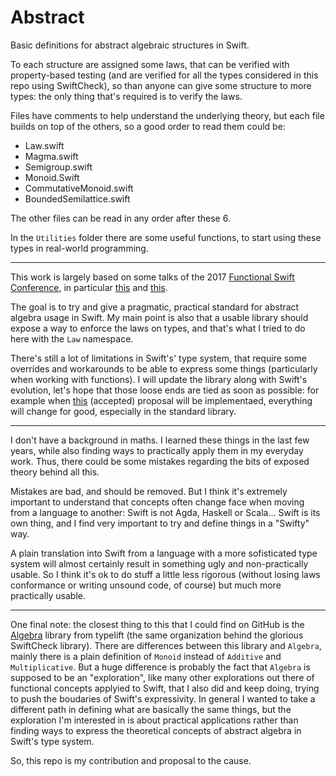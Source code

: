 # Abstract

Basic definitions for abstract algebraic structures in Swift.

To each structure are assigned some laws, that can be verified with property-based testing (and are verified for all the types considered in this repo using SwiftCheck), so than anyone can give some structure to more types: the only thing that's required is to verify the laws.

Files have comments to help understand the underlying theory, but each file builds on top of the others, so a good order to read them could be:

- Law.swift
- Magma.swift
- Semigroup.swift
- Monoid.Swift
- CommutativeMonoid.swift
- BoundedSemilattice.swift

The other files can be read in any order after these 6.

In the `Utilities` folder there are some useful functions, to start using these types in real-world programming.

------

This work is largely based on some talks of the 2017 [Functional Swift Conference](http://2017.funswiftconf.com), in particular [this](https://www.youtube.com/watch?v=6z9QjDUKkCs) and [this](https://www.youtube.com/watch?v=VFPhPOnPiTY).

The goal is to try and give a pragmatic, practical standard for abstract algebra usage in Swift. My main point is also that a usable library should expose a way to enforce the laws on types, and that's what I tried to do here with the `Law` namespace.

There's still a lot of limitations in Swift's' type system, that require some overrides and workarounds to be able to express some things (particularly when working with functions). I will update the library along with Swift's evolution, let's hope that those loose ends are tied as soon as possible: for example when [this](https://github.com/apple/swift-evolution/blob/master/proposals/0143-conditional-conformances.md) (accepted) proposal will be implementaed, everything will change for good, especially in the standard library.

------

I don't have a background in maths. I learned these things in the last few years, while also finding ways to practically apply them in my everyday work. Thus, there could be some mistakes regarding the bits of exposed theory behind all this.

Mistakes are bad, and should be removed. But I think it's extremely important to understand that concepts often change face when moving from a language to another: Swift is not Agda, Haskell or Scala... Swift is its own thing, and I find very important to try and define things in a "Swifty" way.

A plain translation into Swift from a language with a more sofisticated type system will almost certainly result in something ugly and non-practically usable. So I think it's ok to do stuff a little less rigorous (without losing laws conformance or writing unsound code, of course) but much more practically usable.

------

One final note: the closest thing to this that I could find on GitHub is the [Algebra](https://github.com/typelift/Algebra) library from typelift (the same organization behind the glorious SwiftCheck library). There are differences between this library and `Algebra`, mainly there is a plain definition of `Monoid` instead of `Additive` and `Multiplicative`. But a huge difference is probably the fact that `Algebra` is supposed to be an "exploration", like many other explorations out there of functional concepts applyied to Swift, that I also did and keep doing, trying to push the boudaries of Swift's expressivity. In general I wanted to take a different path in defining what are basically the same things, but the exploration I'm interested in is about practical applications rather than finding ways to express the theoretical concepts of abstract algebra in Swift's type system.

So, this repo is my contribution and proposal to the cause.
